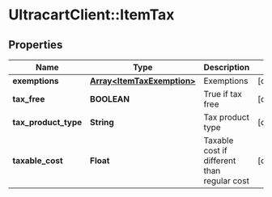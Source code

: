 # UltracartClient::ItemTax

## Properties
Name | Type | Description | Notes
------------ | ------------- | ------------- | -------------
**exemptions** | [**Array&lt;ItemTaxExemption&gt;**](ItemTaxExemption.md) | Exemptions | [optional] 
**tax_free** | **BOOLEAN** | True if tax free | [optional] 
**tax_product_type** | **String** | Tax product type | [optional] 
**taxable_cost** | **Float** | Taxable cost if different than regular cost | [optional] 


